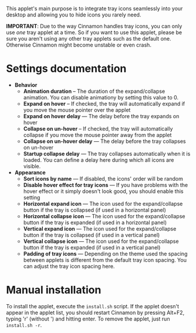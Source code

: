 This applet's main purpose is to integrate tray icons seamlessly into your desktop and allowing you to hide icons you rarely need.

**IMPORTANT**: Due to the way Cinnamon handles tray icons, you can only use *one* tray applet at a time. So if you want to use this applet, please be sure you aren't using any other tray applets such as the default one. Otherwise Cinnamon might become unstable or even crash.


# Settings documentation

* **Behavior**
  * **Animation duration** – The duration of the expand/collapse animation. You can disable animationy by setting this value to 0.
  * **Expand on hover** – If checked, the tray will automatically expand if you move the mouse pointer over the applet
  * **Expand on hover delay** — The delay before the tray expands on hover
  * **Collapse on un-hover** – If checked, the tray will automatically collapse if you move the mouse pointer away from the applet
  * **Collapse on un-hover delay** — The delay before the tray collapses on un-hover
  * **Startup collapse delay** — The tray collapses automatically when it is loaded. You can define a delay here during which all icons are visible.
* **Appearance**
  * **Sort icons by name** — If disabled, the icons' order will be random
  * **Disable hover effect for tray icons** — If you have problems with the hover effect or it simply doesn't look good, you should enable this setting
  * **Horizontal expand icon** — The icon used for the expand/collapse button if the tray is collapsed (if used in a horizontal panel)
  * **Horizontal collapse icon** — The icon used for the expand/collapse button if the tray is expanded (if used in a horizontal panel)
  * **Vertical expand icon** — The icon used for the expand/collapse button if the tray is collapsed (if used in a vertical panel)
  * **Vertical collapse icon** — The icon used for the expand/collapse button if the tray is expanded (if used in a vertical panel)
  * **Padding of tray icons** — Depending on the theme used the spacing between applets is different from the default tray icon spacing. You can adjust the tray icon spacing here.


# Manual installation

To install the applet, execute the `install.sh` script. If the applet doesn't appear in the applet list, you should restart Cinnamon by pressing Alt+F2, typing 'r' (without ') and hitting enter.
To remove the applet, just run `install.sh -r`.
